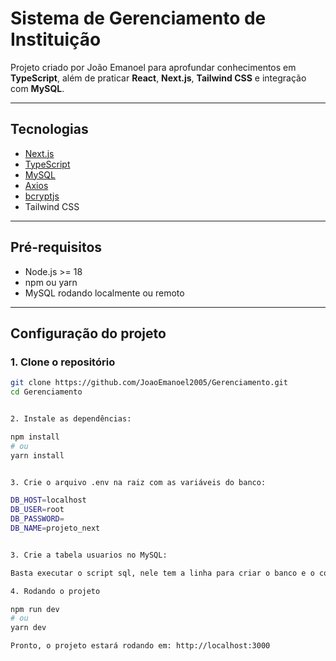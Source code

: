 # Sistema de Gerenciamento de Instituição

Projeto criado por João Emanoel para aprofundar conhecimentos em **TypeScript**, além de praticar **React**, **Next.js**, **Tailwind CSS** e integração com **MySQL**.

---

## Tecnologias

- [Next.js](https://nextjs.org/)
- [TypeScript](https://www.typescriptlang.org/)
- [MySQL](https://www.mysql.com/)
- [Axios](https://axios-http.com/)
- [bcryptjs](https://www.npmjs.com/package/bcryptjs)
- Tailwind CSS

---

## Pré-requisitos

- Node.js >= 18
- npm ou yarn
- MySQL rodando localmente ou remoto

---

## Configuração do projeto

### 1. Clone o repositório

```bash
git clone https://github.com/JoaoEmanoel2005/Gerenciamento.git
cd Gerenciamento


2. Instale as dependências:

npm install
# ou
yarn install


3. Crie o arquivo .env na raiz com as variáveis do banco:

DB_HOST=localhost
DB_USER=root
DB_PASSWORD=
DB_NAME=projeto_next


3. Crie a tabela usuarios no MySQL:

Basta executar o script sql, nele tem a linha para criar o banco e o codigo da tabela

4. Rodando o projeto

npm run dev
# ou
yarn dev

Pronto, o projeto estará rodando em: http://localhost:3000
